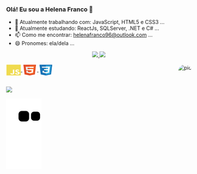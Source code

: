 ### Olá! Eu sou a Helena Franco 👋
- 🔭 Atualmente trabalhando com: JavaScript, HTML5 e CSS3 ...
- 🌱 Atualmente estudando: ReactJs, SQLServer, .NET e C# ...
- 📫 Como me encontrar: helenafranco96@outlook.com ...
- 😄 Pronomes: ela/dela ...
<div align="center">
  <a href="https://github.com/helenafranco">
  <img height="180em" src="https://github-readme-stats.vercel.app/api?username=helenafranco&show_icons=true&theme=dracula&include_all_commits=true&count_private=true"/>
  <img height="180em" src="https://github-readme-stats.vercel.app/api/top-langs/?username=helenafranco&layout=compact&langs_count=7&theme=dracula"/>
</div>
  <div style="display: inline_block"><br>
  <img align="center" alt="Js" height="30" width="40" src="https://raw.githubusercontent.com/devicons/devicon/master/icons/javascript/javascript-plain.svg">
  <img align="center" alt="HTML" height="30" width="40" src="https://raw.githubusercontent.com/devicons/devicon/master/icons/html5/html5-original.svg">
  <img align="center" alt="CSS" height="30" width="40" src="https://raw.githubusercontent.com/devicons/devicon/master/icons/css3/css3-original.svg">
  <img align="right" alt="pic" height="150" style="border-radius:50px;" src="https://lh3.googleusercontent.com/82xumvNDFoOVnD3uZ4vY6iG_l-bFrwbYvv_kp3mASzFDd-qpnnmVsYgkJln_h8ne3Zmt2Chv0loOoCEcIgPZZlF4GpMN9LL1kFNjFr8EbzKlH40vqtQ-TuuCYx6Agl2xtKqnj-VFhsTy81G6KwJ0KY5IEQlbr4zeGv2XK1OmfbIMvDHXIrHqAzjet8UIA4J3UOR_ipN3SbIpQ_SqBh_yhOO7xjVZTYE9yAcm1W6dfo5_3gzBIh0QBFw5mQjxVdLORSOx0iMZwpeThRsOJKM-o-AA27vXkuHDTc6BPh-x4m_vaCR4HbN0DqMDmHbYDlq3HriWIRbtAmTxKntgmpmjv6if5Dj6z6QJjERIWiPTcO2e5e-e6o5-2Fv8QMKyzxVHLlnNi8DqflO8-MP4imv28rlybvOy8Rhx2hg2LwB59Iff_i__07m0VzsRrxWqUxAvjR0zQX955IpJvknzXL7dOjV-qBkCKHte-6VBDUf-qn-2ut65f2n9YVck9Xtv22FkUE-rtNS4jHtuq5XetvfhQLcXuec-NYrppIA8ECfvk0czLawB0MaTqc-NwQzaWOqwjsIj7RBEElGCe1tDuqFxhrQaYMe__tkXd94Dv_mrMAKKao9VcAlgoei1AsOzp1ZzpGn9f63BSWvkfxJ1XFy1Ahk13tTiK2zs6vnXIseklJIwSAdnQVmikVICpBobk4Z4YowgtS7QJjqwLikGbJme1aSPb63SKvvPzOzTW5We4gkmbC_FWiN7ed5DiRUZFwqtrxAMjFcerV9Ztk2rs1UDNDW-ttrQl0cgz4ivJw=s600-no?authuser=0">
</div>
  
  ##
  
  <div>
    <a href="https://www.linkedin.com/in/helenafgfell/" target="_blank"><img src="https://img.shields.io/badge/-LinkedIn-%230077B5?style=for-the-badge&logo=linkedin&logoColor=white" target="_blank"></a> 
 
  ![Snake animation](https://github.com/rafaballerini/rafaballerini/blob/output/github-contribution-grid-snake.svg)
 
</div>


